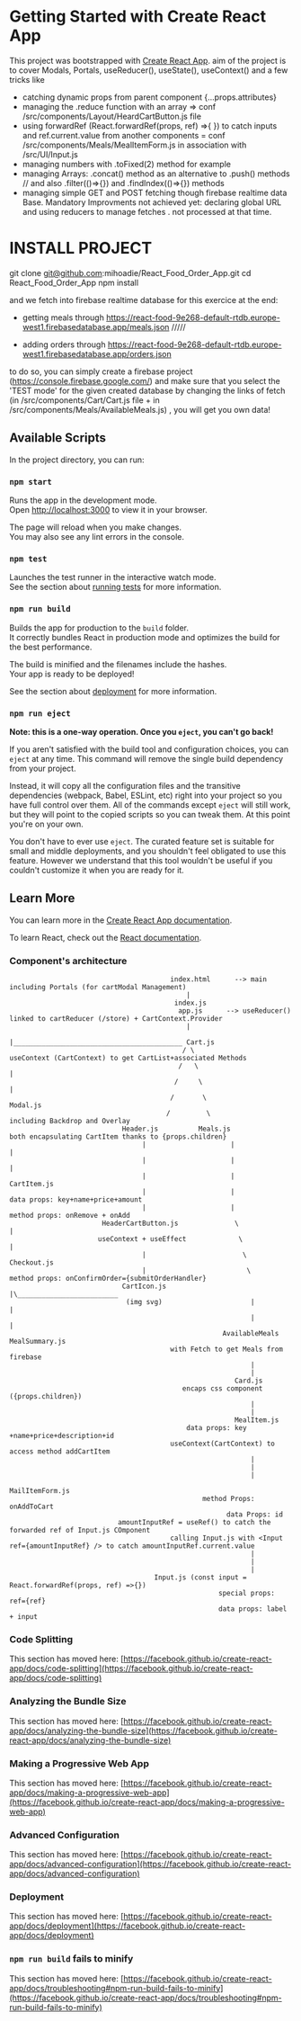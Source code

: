 # Getting Started with Create React App

This project was bootstrapped with [Create React App](https://github.com/facebook/create-react-app).
aim of the project is to cover Modals, Portals, useReducer(), useState(), useContext() and a few tricks like

- catching dynamic props from parent component {...props.attributes}
- managing the .reduce function with an array => conf /src/components/Layout/HeardCartButton.js file
- using forwardRef (React.forwardRef(props, ref) =>{ }) to catch inputs and ref.current.value from another components = conf /src/components/Meals/MealItemForm.js in association with /src/UI/Input.js
- managing numbers with .toFixed(2) method for example
- managing Arrays: .concat() method as an alternative to .push() methods // and also .filter(()=>{}) and .findIndex(()=>{}) methods
- managing simple GET and POST fetching though firebase realtime data Base. Mandatory Improvments not achieved yet: declaring global URL and using reducers to manage fetches . not processed at that time.

# INSTALL PROJECT

git clone git@github.com:mihoadie/React_Food_Order_App.git
cd React_Food_Order_App
npm install

and we fetch into firebase realtime database for this exercice at the end:

- getting meals through https://react-food-9e268-default-rtdb.europe-west1.firebasedatabase.app/meals.json /////

- adding orders through https://react-food-9e268-default-rtdb.europe-west1.firebasedatabase.app/orders.json

to do so, you can simply create a firebase project (https://console.firebase.google.com/)
and make sure that you select the 'TEST mode' for the given created database
by changing the links of fetch (in /src/components/Cart/Cart.js file + in /src/components/Meals/AvailableMeals.js) , you will get you own data!

## Available Scripts

In the project directory, you can run:

### `npm start`

Runs the app in the development mode.\
Open [http://localhost:3000](http://localhost:3000) to view it in your browser.

The page will reload when you make changes.\
You may also see any lint errors in the console.

### `npm test`

Launches the test runner in the interactive watch mode.\
See the section about [running tests](https://facebook.github.io/create-react-app/docs/running-tests) for more information.

### `npm run build`

Builds the app for production to the `build` folder.\
It correctly bundles React in production mode and optimizes the build for the best performance.

The build is minified and the filenames include the hashes.\
Your app is ready to be deployed!

See the section about [deployment](https://facebook.github.io/create-react-app/docs/deployment) for more information.

### `npm run eject`

**Note: this is a one-way operation. Once you `eject`, you can't go back!**

If you aren't satisfied with the build tool and configuration choices, you can `eject` at any time. This command will remove the single build dependency from your project.

Instead, it will copy all the configuration files and the transitive dependencies (webpack, Babel, ESLint, etc) right into your project so you have full control over them. All of the commands except `eject` will still work, but they will point to the copied scripts so you can tweak them. At this point you're on your own.

You don't have to ever use `eject`. The curated feature set is suitable for small and middle deployments, and you shouldn't feel obligated to use this feature. However we understand that this tool wouldn't be useful if you couldn't customize it when you are ready for it.

## Learn More

You can learn more in the [Create React App documentation](https://facebook.github.io/create-react-app/docs/getting-started).

To learn React, check out the [React documentation](https://reactjs.org/).

### Component's architecture

                                            index.html      --> main including Portals (for cartModal Management)
                                                |
                                             index.js
                                              app.js      --> useReducer() linked to cartReducer (/store) + CartContext.Provider
                                                |
                                                |__________________________________________ Cart.js
                                               / \                      useContext (CartContext) to get CartList+associated Methods
                                              /   \                                         |
                                             /     \                                        |
                                            /       \                                      Modal.js
                                           /         \                          including Backdrop and Overlay
                                Header.js          Meals.js              both encapsulating CartItem thanks to {props.children}
                                     |                     |                                |
                                     |                     |                                |
                                     |                     |                            CartItem.js
                                     |                     |                    data props: key+name+price+amount
                                     |                     |                method props: onRemove + onAdd
                           HeaderCartButton.js              \                               |
                          useContext + useEffect             \                              |
                                     |                        \                         Checkout.js
                                     |                         \              method props: onConfirmOrder={submitOrderHandler}
                                CartIcon.js                     |\_________________________
                                 (img svg)                      |                          |
                                                                |                          |
                                                         AvailableMeals                MealSummary.js
                                            with Fetch to get Meals from firebase
                                                                |
                                                                |
                                                            Card.js
                                               encaps css component ({props.children})
                                                                |
                                                                |
                                                            MealItem.js
                                                data props: key +name+price+description+id
                                            useContext(CartContext) to access method addCartItem
                                                                |
                                                                |
                                                                |
                                                            MailItemForm.js
                                                    method Props: onAddToCart
                                                          data Props: id
                               amountInputRef = useRef() to catch the forwarded ref of Input.js COmponent
                                            calling Input.js with <Input ref={amountInputRef} /> to catch amountInputRef.current.value
                                                                |
                                                                |
                                                                |
                                        Input.js (const input = React.forwardRef(props, ref) =>{})
                                                        special props: ref={ref}
                                                        data props: label + input

### Code Splitting

This section has moved here: [https://facebook.github.io/create-react-app/docs/code-splitting](https://facebook.github.io/create-react-app/docs/code-splitting)

### Analyzing the Bundle Size

This section has moved here: [https://facebook.github.io/create-react-app/docs/analyzing-the-bundle-size](https://facebook.github.io/create-react-app/docs/analyzing-the-bundle-size)

### Making a Progressive Web App

This section has moved here: [https://facebook.github.io/create-react-app/docs/making-a-progressive-web-app](https://facebook.github.io/create-react-app/docs/making-a-progressive-web-app)

### Advanced Configuration

This section has moved here: [https://facebook.github.io/create-react-app/docs/advanced-configuration](https://facebook.github.io/create-react-app/docs/advanced-configuration)

### Deployment

This section has moved here: [https://facebook.github.io/create-react-app/docs/deployment](https://facebook.github.io/create-react-app/docs/deployment)

### `npm run build` fails to minify

This section has moved here: [https://facebook.github.io/create-react-app/docs/troubleshooting#npm-run-build-fails-to-minify](https://facebook.github.io/create-react-app/docs/troubleshooting#npm-run-build-fails-to-minify)
